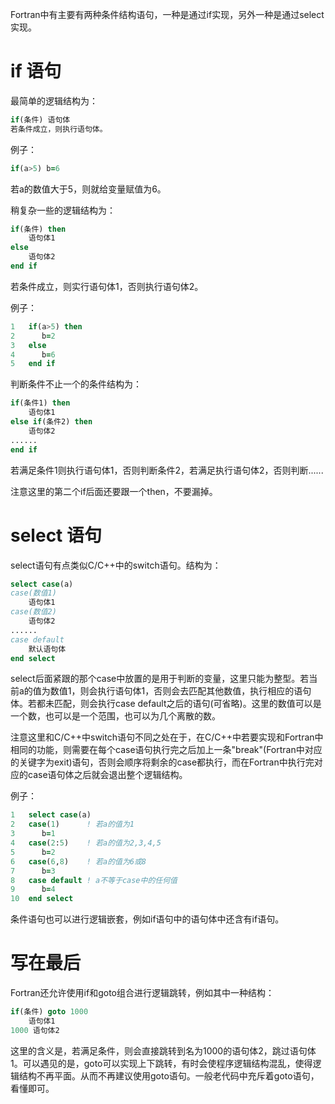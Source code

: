 Fortran中有主要有两种条件结构语句，一种是通过if实现，另外一种是通过select实现。



# if 语句

最简单的逻辑结构为：
```fortran
if(条件) 语句体
若条件成立，则执行语句体。
```
例子：
```fortran
if(a>5) b=6
```
若a的数值大于5，则就给变量赋值为6。

稍复杂一些的逻辑结构为：
```fortran
if(条件) then
    语句体1
else
    语句体2
end if
```
若条件成立，则实行语句体1，否则执行语句体2。

例子：
```fortran
1   if(a>5) then
2      b=2
3   else
4      b=6
5   end if
```
判断条件不止一个的条件结构为：
```fortran
if(条件1) then
    语句体1
else if(条件2) then
    语句体2
......
end if
```
若满足条件1则执行语句体1，否则判断条件2，若满足执行语句体2，否则判断......

注意这里的第二个if后面还要跟一个then，不要漏掉。

# select 语句

select语句有点类似C/C++中的switch语句。结构为：
```fortran
select case(a)
case(数值1)
    语句体1
case(数值2)
    语句体2
......
case default
    默认语句体
end select
 ```
select后面紧跟的那个case中放置的是用于判断的变量，这里只能为整型。若当前a的值为数值1，则会执行语句体1，否则会去匹配其他数值，执行相应的语句体。若都未匹配，则会执行case default之后的语句(可省略)。这里的数值可以是一个数，也可以是一个范围，也可以为几个离散的数。

注意这里和C/C++中switch语句不同之处在于，在C/C++中若要实现和Fortran中相同的功能，则需要在每个case语句执行完之后加上一条"break"(Fortran中对应的关键字为exit)语句，否则会顺序将剩余的case都执行，而在Fortran中执行完对应的case语句体之后就会退出整个逻辑结构。

例子：
```fortran
1   select case(a)
2   case(1)      ! 若a的值为1
3      b=1
4   case(2:5)    ! 若a的值为2,3,4,5
5      b=2
6   case(6,8)    ! 若a的值为6或8
7      b=3
8   case default ! a不等于case中的任何值
9      b=4
10  end select
```
条件语句也可以进行逻辑嵌套，例如if语句中的语句体中还含有if语句。

# 写在最后
Fortran还允许使用if和goto组合进行逻辑跳转，例如其中一种结构：
```fortran
if(条件) goto 1000
    语句体1
1000 语句体2
```
这里的含义是，若满足条件，则会直接跳转到名为1000的语句体2，跳过语句体1。可以遇见的是，goto可以实现上下跳转，有时会使程序逻辑结构混乱，使得逻辑结构不再平面。从而不再建议使用goto语句。一般老代码中充斥着goto语句，看懂即可。
